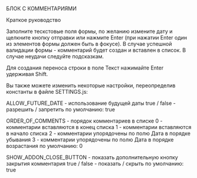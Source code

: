 БЛОК С КОММЕНТАРИЯМИ

Краткое руководство

Заполните тескстовые поля формы, по желанию измените дату и щелкните кнопку отправки или нажмите Enter (при нажатии Enter один из элементов формы должен быть в фокусе).
В случае успешной валидации формы - комментарий будет создан и вставлен в список. В случае неудачи следуйте подсказкам.

Для создания переноса строки в поле Текст нажимайте Enter удерживая Shift.

Вы также можете изменить некоторые настройки, переопределив константы в файле SETTINGS.js:

ALLOW_FUTURE_DATE - использование будущей даты
true / false - разрешить / запретить
по умолчанию: true

ORDER_OF_COMMENTS - порядок комментариев в списке
0 - комментарии вставляются в конец списка
1 - комментарии вставляются в начало списка
2 - комментарии упорядочены по полю Дата в порядке убывания
3 - комментарии упорядочены по полю Дата в порядке возрастания
по умолчанию: 0

SHOW_ADDON_CLOSE_BUTTON - показать дополнительную кнопку закрытия комментария
true / false - показать / скрыть
по умолчанию: true
